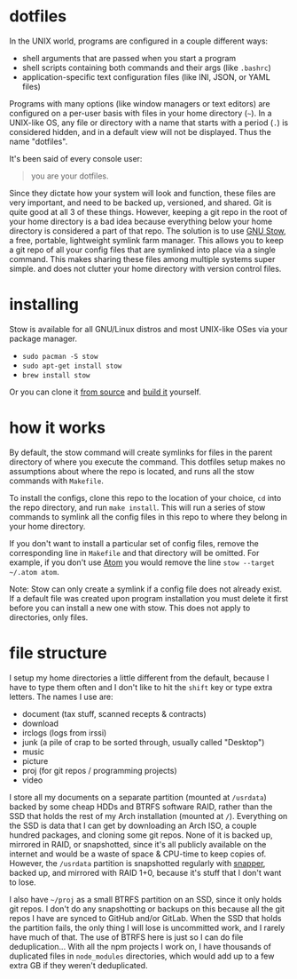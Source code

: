 # dotfiles

In the UNIX world, programs are configured in a couple different ways:

- shell arguments that are passed when you start a program
- shell scripts containing both commands and their args (like `.bashrc`)
- application-specific text configuration files (like INI, JSON, or YAML files)

Programs with many options (like window managers or text editors) are configured on a per-user basis with files in your home directory (`~`). In a UNIX-like OS, any file or directory with a name that starts with a period (`.`) is considered hidden, and in a default view will not be displayed. Thus the name "dotfiles".

It's been said of every console user:

> you are your dotfiles.

Since they dictate how your system will look and function, these files are very important, and need to be backed up, versioned, and shared. Git is quite good at all 3 of these things. However, keeping a git repo in the root of your home directory is a bad idea because everything below your home directory is considered a part of that repo. The solution is to use [GNU Stow](http://www.gnu.org/software/stow/), a free, portable, lightweight symlink farm manager. This allows you to keep a git repo of all your config files that are symlinked into place via a single command. This makes sharing these files among multiple systems super simple. and does not clutter your home directory with version control files.

# installing

Stow is available for all GNU/Linux distros and most UNIX-like OSes via your package manager.

- `sudo pacman -S stow`
- `sudo apt-get install stow`
- `brew install stow`

Or you can clone it [from source](https://savannah.gnu.org/git/?group=stow) and [build it](http://git.savannah.gnu.org/cgit/stow.git/tree/INSTALL) yourself.

# how it works

By default, the stow command will create symlinks for files in the parent directory of where you execute the command. This dotfiles setup makes no assumptions about where the repo is located, and runs all the stow commands with `Makefile`.

To install the configs, clone this repo to the location of your choice, `cd` into the repo directory, and run `make install`. This will run a series of stow commands to symlink all the config files in this repo to where they belong in your home directory.

If you don't want to install a particular set of config files, remove the corresponding line in `Makefile` and that directory will be omitted. For example, if you don't use [Atom](https://atom.io) you would remove the line `stow --target ~/.atom atom`.

Note: Stow can only create a symlink if a config file does not already exist. If a default file was created upon program installation you must delete it first before you can install a new one with stow. This does not apply to directories, only files.

# file structure

I setup my home directories a little different from the default, because I have to type them often and I don't like to hit the `shift` key or type extra letters. The names I use are:

- document (tax stuff, scanned recepts & contracts)
- download
- irclogs (logs from irssi)
- junk (a pile of crap to be sorted through, usually called "Desktop")
- music
- picture
- proj (for git repos / programming projects)
- video

I store all my documents on a separate partition (mounted at `/usrdata`) backed by some cheap HDDs and BTRFS software RAID, rather than the SSD that holds the rest of my Arch installation (mounted at `/`). Everything on the SSD is data that I can get by downloading an Arch ISO, a couple hundred packages, and cloning some git repos. None of it is backed up, mirrored in RAID, or snapshotted, since it's all publicly available on the internet and would be a waste of space & CPU-time to keep copies of. However, the `/usrdata` partition is snapshotted regularly with [snapper](http://snapper.io/), backed up, and mirrored with RAID 1+0, because it's stuff that I don't want to lose.

I also have `~/proj` as a small BTRFS partition on an SSD, since it only holds git repos. I don't do any snapshotting or backups on this because all the git repos I have are synced to GitHub and/or GitLab. When the SSD that holds the partition fails, the only thing I will lose is uncommitted work, and I rarely have much of that. The use of BTRFS here is just so I can do file deduplication... With all the npm projects I work on, I have thousands of duplicated files in `node_modules` directories, which would add up to a few extra GB if they weren't deduplicated.
